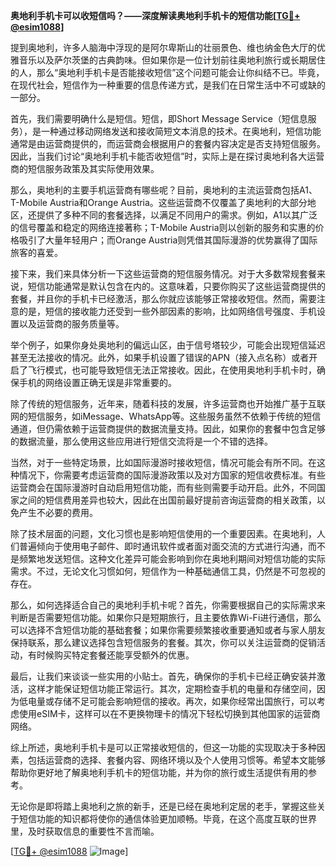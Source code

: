 **奥地利手机卡可以收短信吗？——深度解读奥地利手机卡的短信功能[[TG💪+ @esim1088](https://t.me/s/esim1088)]**

提到奥地利，许多人脑海中浮现的是阿尔卑斯山的壮丽景色、维也纳金色大厅的优雅音乐以及萨尔茨堡的古典韵味。但如果你是一位计划前往奥地利旅行或长期居住的人，那么“奥地利手机卡是否能接收短信”这个问题可能会让你纠结不已。毕竟，在现代社会，短信作为一种重要的信息传递方式，是我们在日常生活中不可或缺的一部分。

首先，我们需要明确什么是短信。短信，即Short Message Service（短信息服务），是一种通过移动网络发送和接收简短文本消息的技术。在奥地利，短信功能通常是由运营商提供的，而运营商会根据用户的套餐内容决定是否支持短信服务。因此，当我们讨论“奥地利手机卡能否收短信”时，实际上是在探讨奥地利各大运营商的短信服务政策及其实际使用效果。

那么，奥地利的主要手机运营商有哪些呢？目前，奥地利的主流运营商包括A1、T-Mobile Austria和Orange Austria。这些运营商不仅覆盖了奥地利的大部分地区，还提供了多种不同的套餐选择，以满足不同用户的需求。例如，A1以其广泛的信号覆盖和稳定的网络连接著称；T-Mobile Austria则以创新的服务和实惠的价格吸引了大量年轻用户；而Orange Austria则凭借其国际漫游的优势赢得了国际旅客的喜爱。

接下来，我们来具体分析一下这些运营商的短信服务情况。对于大多数常规套餐来说，短信功能通常是默认包含在内的。这意味着，只要你购买了这些运营商提供的套餐，并且你的手机卡已经激活，那么你就应该能够正常接收短信。然而，需要注意的是，短信的接收能力还受到一些外部因素的影响，比如网络信号强度、手机设置以及运营商的服务质量等。

举个例子，如果你身处奥地利的偏远山区，由于信号塔较少，可能会出现短信延迟甚至无法接收的情况。此外，如果手机设置了错误的APN（接入点名称）或者开启了飞行模式，也可能导致短信无法正常接收。因此，在使用奥地利手机卡时，确保手机的网络设置正确无误是非常重要的。

除了传统的短信服务，近年来，随着科技的发展，许多运营商也开始推广基于互联网的短信服务，如iMessage、WhatsApp等。这些服务虽然不依赖于传统的短信通道，但仍需依赖于运营商提供的数据流量支持。因此，如果你的套餐中包含足够的数据流量，那么使用这些应用进行短信交流将是一个不错的选择。

当然，对于一些特定场景，比如国际漫游时接收短信，情况可能会有所不同。在这种情况下，你需要考虑运营商的国际漫游政策以及对方国家的短信收费标准。有些运营商会在国际漫游时自动启用短信功能，而有些则需要手动开启。此外，不同国家之间的短信费用差异也较大，因此在出国前最好提前咨询运营商的相关政策，以免产生不必要的费用。

除了技术层面的问题，文化习惯也是影响短信使用的一个重要因素。在奥地利，人们普遍倾向于使用电子邮件、即时通讯软件或者面对面交流的方式进行沟通，而不是频繁地发送短信。这种文化差异可能会影响到你在奥地利期间对短信功能的实际需求。不过，无论文化习惯如何，短信作为一种基础通信工具，仍然是不可忽视的存在。

那么，如何选择适合自己的奥地利手机卡呢？首先，你需要根据自己的实际需求来判断是否需要短信功能。如果你只是短期旅行，且主要依靠Wi-Fi进行通信，那么可以选择不含短信功能的基础套餐；如果你需要频繁接收重要通知或者与家人朋友保持联系，那么建议选择包含短信服务的套餐。其次，你可以关注运营商的促销活动，有时候购买特定套餐还能享受额外的优惠。

最后，让我们来谈谈一些实用的小贴士。首先，确保你的手机卡已经正确安装并激活，这样才能保证短信功能正常运行。其次，定期检查手机的电量和存储空间，因为低电量或存储不足可能会影响短信的接收。再次，如果你经常出国旅行，可以考虑使用eSIM卡，这样可以在不更换物理卡的情况下轻松切换到其他国家的运营商网络。

综上所述，奥地利手机卡是可以正常接收短信的，但这一功能的实现取决于多种因素，包括运营商的选择、套餐内容、网络环境以及个人使用习惯等。希望本文能够帮助你更好地了解奥地利手机卡的短信功能，并为你的旅行或生活提供有用的参考。

无论你是即将踏上奥地利之旅的新手，还是已经在奥地利定居的老手，掌握这些关于短信功能的知识都将使你的通信体验更加顺畅。毕竟，在这个高度互联的世界里，及时获取信息的重要性不言而喻。

[[TG💪+ @esim1088](https://t.me/s/esim1088) ![Image](https://i.postimg.cc/4NQfJmqS/Snipaste-2025-05-13-00-14-12.png)]